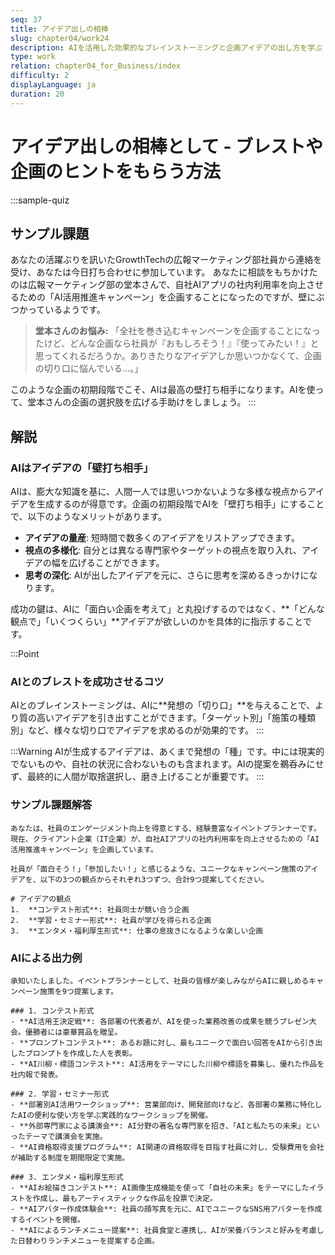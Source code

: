 ```yaml
---
seq: 37
title: アイデア出しの相棒
slug: chapter04/work24
description: AIを活用した効果的なブレインストーミングと企画アイデアの出し方を学ぶ
type: work
relation: chapter04_for_Business/index
difficulty: 2
displayLanguage: ja
duration: 20
---
```


# アイデア出しの相棒として - ブレストや企画のヒントをもらう方法

:::sample-quiz
## サンプル課題

あなたの活躍ぶりを訊いたGrowthTechの広報マーケティング部社員から連絡を受け、あなたは今日打ち合わせに参加しています。
あなたに相談をもちかけたのは広報マーケティング部の堂本さんで、自社AIアプリの社内利用率を向上させるための「AI活用推進キャンペーン」を企画することになったのですが、壁にぶつかっているようです。

> **堂本さんのお悩み:**
> 「全社を巻き込むキャンペーンを企画することになったけど、どんな企画なら社員が『おもしろそう！』『使ってみたい！』と思ってくれるだろうか。ありきたりなアイデアしか思いつかなくて、企画の切り口に悩んでいる…。」

このような企画の初期段階でこそ、AIは最高の壁打ち相手になります。AIを使って、堂本さんの企画の選択肢を広げる手助けをしましょう。
:::

## 解説

### AIはアイデアの「壁打ち相手」

AIは、膨大な知識を基に、人間一人では思いつかないような多様な視点からアイデアを生成するのが得意です。企画の初期段階でAIを「壁打ち相手」にすることで、以下のようなメリットがあります。

- **アイデアの量産**: 短時間で数多くのアイデアをリストアップできます。
- **視点の多様化**: 自分とは異なる専門家やターゲットの視点を取り入れ、アイデアの幅を広げることができます。
- **思考の深化**: AIが出したアイデアを元に、さらに思考を深めるきっかけになります。

成功の鍵は、AIに「面白い企画を考えて」と丸投げするのではなく、**「どんな観点で」「いくつくらい」**アイデアが欲しいのかを具体的に指示することです。

:::Point
### AIとのブレストを成功させるコツ
AIとのブレインストーミングは、AIに**発想の「切り口」**を与えることで、より質の高いアイデアを引き出すことができます。「ターゲット別」「施策の種類別」など、様々な切り口でアイデアを求めるのが効果的です。
:::

:::Warning
AIが生成するアイデアは、あくまで発想の「種」です。中には現実的でないものや、自社の状況に合わないものも含まれます。AIの提案を鵜呑みにせず、最終的に人間が取捨選択し、磨き上げることが重要です。
:::

### サンプル課題解答

```
あなたは、社員のエンゲージメント向上を得意とする、経験豊富なイベントプランナーです。
現在、クライアント企業（IT企業）が、自社AIアプリの社内利用率を向上させるための「AI活用推進キャンペーン」を企画しています。

社員が「面白そう！」「参加したい！」と感じるような、ユニークなキャンペーン施策のアイデアを、以下の3つの観点からそれぞれ3つずつ、合計9つ提案してください。

# アイデアの観点
1.  **コンテスト形式**: 社員同士が競い合う企画
2.  **学習・セミナー形式**: 社員が学びを得られる企画
3.  **エンタメ・福利厚生形式**: 仕事の息抜きになるような楽しい企画
```

### AIによる出力例
```
承知いたしました。イベントプランナーとして、社員の皆様が楽しみながらAIに親しめるキャンペーン施策を9つ提案します。

### 1. コンテスト形式
- **AI活用王決定戦**: 各部署の代表者が、AIを使った業務改善の成果を競うプレゼン大会。優勝者には豪華賞品を贈呈。
- **プロンプトコンテスト**: あるお題に対し、最もユニークで面白い回答をAIから引き出したプロンプトを作成した人を表彰。
- **AI川柳・標語コンテスト**: AI活用をテーマにした川柳や標語を募集し、優れた作品を社内報で発表。

### 2. 学習・セミナー形式
- **部署別AI活用ワークショップ**: 営業部向け、開発部向けなど、各部署の業務に特化したAIの便利な使い方を学ぶ実践的なワークショップを開催。
- **外部専門家による講演会**: AI分野の著名な専門家を招き、「AIと私たちの未来」といったテーマで講演会を実施。
- **AI資格取得支援プログラム**: AI関連の資格取得を目指す社員に対し、受験費用を会社が補助する制度を期間限定で実施。

### 3. エンタメ・福利厚生形式
- **AIお絵描きコンテスト**: AI画像生成機能を使って「自社の未来」をテーマにしたイラストを作成し、最もアーティスティックな作品を投票で決定。
- **AIアバター作成体験会**: 社員の顔写真を元に、AIでユニークなSNS用アバターを作成するイベントを開催。
- **AIによるランチメニュー提案**: 社員食堂と連携し、AIが栄養バランスと好みを考慮した日替わりランチメニューを提案する企画。
```
